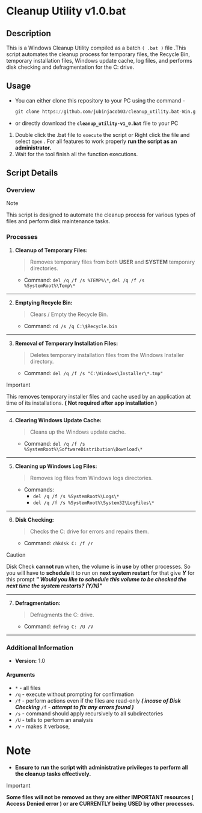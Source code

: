 # Cleanup Utility v1.0.bat

## Description
This is a Windows Cleanup Utility compiled as a batch `( .bat )` file .This script automates the cleanup process for temporary files, the Recycle Bin, temporary installation files, Windows update cache, log files, and performs disk checking and defragmentation for the C: drive.

## Usage
- You can either clone this repository to your PC using the command -
 
  ```python
  git clone https://github.com/jubinjacob03/cleanup_utility.bat-Win.git
  ```
- or directly download the <code>**cleanup_utility-v1_0.bat**</code> file to your PC
1. Double click the .bat file to `execute` the script or Right click the file and select `Open` . For all features to work properly **run the script as an administrator.**
2. Wait for the tool finish all the function executions.

## Script Details

### Overview
> [!NOTE]
> This script is designed to automate the cleanup process for various types of files and perform disk maintenance tasks.

### Processes
1. **Cleanup of Temporary Files:**
   > Removes temporary files from both **USER** and **SYSTEM** temporary directories.
   - Command: `del /q /f /s %TEMP%\*`, `del /q /f /s %SystemRoot%\Temp\*`
---

2. **Emptying Recycle Bin:**
   > Clears / Empty the Recycle Bin.
   - Command: `rd /s /q C:\$Recycle.bin`
---

3. **Removal of Temporary Installation Files:**
   > Deletes temporary installation files from the Windows Installer directory. 
   - Command: `del /q /f /s "C:\Windows\Installer\*.tmp"`
  > [!IMPORTANT]
  > This removes temporary installer files and cache used by an application at time of its installations. **( Not required after app installation )**
---

4. **Clearing Windows Update Cache:**
   > Cleans up the Windows update cache.
   - Command: `del /q /f /s %SystemRoot%\SoftwareDistribution\Download\*`
--- 

5. **Cleaning up Windows Log Files:**
   > Removes log files from Windows logs directories.
   - Commands:
     - `del /q /f /s %SystemRoot%\Logs\*`
     - `del /q /f /s %SystemRoot%\System32\LogFiles\*`
---

6. **Disk Checking:**
   > Checks the C: drive for errors and repairs them.
   - Command: `chkdsk C: /f /r`
  > [!CAUTION]
  > Disk Check **cannot run** when, the volume is **in use** by other processes. So you will have to **schedule** it to run on **next system restart** for that give ***Y*** for this prompt ***"  Would you like to schedule this volume to be checked the next time the system restarts? (Y/N)"***
---

7. **Defragmentation:**
   > Defragments the C: drive.
   - Command: `defrag C: /U /V`
---

### Additional Information

- **Version:** 1.0

#### Arguments
- `*` - all files 
- `/q` - execute without prompting for confirmation
- `/f` - perform actions even if the files are read-only ***( incase of Disk Checking*** `/f` - ***attempt to fix any errors found )***
- `/s` - command should apply recursively to all subdirectories 
- `/U` - tells to perform an analysis
- `/V` - makes it verbose,

# Note
- **Ensure to run the script with administrative privileges to perform all the cleanup tasks effectively.**
> [!IMPORTANT]
> **Some files will not be removed as they are either IMPORTANT resources ( Access Denied error ) or are CURRENTLY being USED by other processes.**
